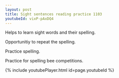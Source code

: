 ```yaml
---
layout: post
title: Sight sentences reading practice 1103
youtubeId: vixP-pAxDQ4
---
```

 
 
Helps to learn sight words and their spelling.

Opportunitiy to repeat the spelling. 

Practice spelling. 
 
Practice for spelling bee competitions. 
 
{% include youtubePlayer.html id=page.youtubeId %}
 
 
